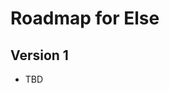 Roadmap for Else
================================================================================


Version 1
--------------------------------------------------------------------------------

- TBD
